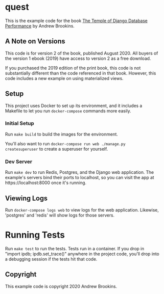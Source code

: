 # quest

This is the example code for the book [The Temple of Django Database Performance](https://spellbookpress.com/books/temple-of-django-database-performance/) by Andrew Brookins.

## A Note on Versions

This code is for version 2 of the book, published August 2020. All buyers of the version 1 ebook (2019) have access to version 2 as a free download.

If you purchased the 2019 edition of the print book, this code is not substantially different than the code referenced in that book. However, this code includes a new example on using materialized views.

## Setup

This project uses Docker to set up its environment, and it includes a Makefile to let you run `docker-compose` commands more easily.

### Initial Setup

Run `make build` to build the images for the environment.

You'll also want to run `docker-compose run web ./manage.py createsuperuser` to create a superuser for yourself.

### Dev Server

Run `make dev` to run Redis, Postgres, and the Django web application. The example's servers bind their ports to localhost, so you can visit the app at https://localhost:8000 once it's running.

## Viewing Logs

Run `docker-compose logs web` to view logs for the web application. Likewise, 'postgres' and 'redis' will show logs for those servers.

# Running Tests

Run `make test` to run the tests. Tests run in a container. If you drop in "import ipdb; ipdb.set_trace()" anywhere in the project code, you'll drop into a debugging session if the tests hit that code.

## Copyright

This example code is copyright 2020 Andrew Brookins.
